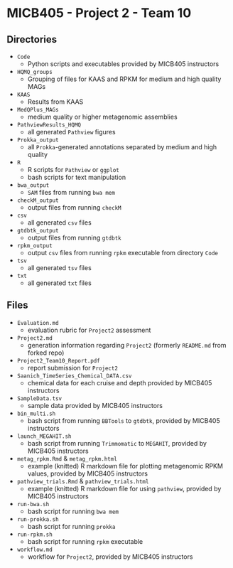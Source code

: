 # MICB405 - Project 2 - Team 10

## Directories
* `Code`
  * Python scripts and executables provided by MICB405 instructors
* `HQMQ_groups`
  * Grouping of files for KAAS and RPKM for medium and high quality MAGs
* `KAAS`
  * Results from KAAS
* `MedQPlus_MAGs`
  * medium quality or higher metagenomic assemblies
* `PathviewResults_HQMQ`
  * all generated `Pathview` figures
* `Prokka_output`
  * all `Prokka`-generated annotations separated by medium and high quality
* `R`
  * R scripts for `Pathview` or `ggplot`
  * bash scripts for text manipulation
* `bwa_output`
  * `SAM` files from running `bwa mem`
* `checkM_output`
  * output files from running `checkM`
* `csv`
  * all generated `csv` files
* `gtdbtk_output`
  * output files from running `gtdbtk`
* `rpkm_output`
  * output `csv` files from running `rpkm` executable from directory `Code`
* `tsv`
  * all generated `tsv` files
* `txt`
  * all generated `txt` files

## Files
* `Evaluation.md`
  * evaluation rubric for `Project2` assessment
* `Project2.md`
  * generation information regarding `Project2` (formerly `README.md` from forked repo)
* `Project2_Team10_Report.pdf`
  * report submission for `Project2`
* `Saanich_TimeSeries_Chemical_DATA.csv`
  * chemical data for each cruise and depth provided by MICB405 instructors
* `SampleData.tsv`
  * sample data provided by MICB405 instructors
* `bin_multi.sh`
  * bash script from running `BBTools` to `gtdbtk`, provided by MICB405 instructors
* `launch_MEGAHIT.sh`
  * bash script from running `Trimmomatic` to `MEGAHIT`, provided by MICB405 instructors
* `metag_rpkm.Rmd` & `metag_rpkm.html`
  * example (knitted) R markdown file for plotting metagenomic RPKM values, provided by MICB405 instructors
* `pathview_trials.Rmd` & `pathview_trials.html`
  * example (knitted) R markdown file for using `pathview`, provided by MICB405 instructors
* `run-bwa.sh`
  * bash script for running `bwa mem`
* `run-prokka.sh`
  * bash script for running `prokka`
* `run-rpkm.sh`
  * bash script for running `rpkm` executable
* `workflow.md`
  * workflow for `Project2`, provided by MICB405 instructors
